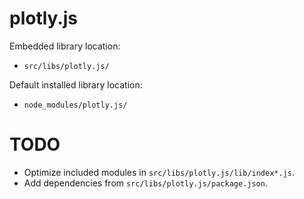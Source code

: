 # plotly.js

Embedded library location:

- `src/libs/plotly.js/`

Default installed library location:

- `node_modules/plotly.js/`

# TODO

- Optimize included modules in `src/libs/plotly.js/lib/index*.js`.
- Add dependencies from `src/libs/plotly.js/package.json`.
